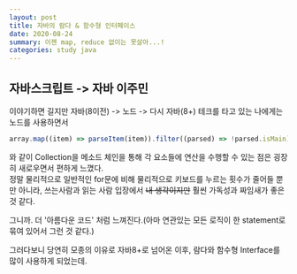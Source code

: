 ```yaml
---
layout: post
title: 자바의 람다 & 함수형 인터페이스
date: 2020-08-24
summary: 이젠 map, reduce 없이는 못살아...!
categories: study java
---
```


## 자바스크립트 -> 자바 이주민

이야기하면 길지만 자바(8이전) -> 노드 -> 다시 자바(8+) 테크를 타고 있는 나에게는 노드를 사용하면서

```javascript
array.map((item) => parseItem(item)).filter((parsed) => !parsed.isMain);
```

와 같이 Collection을 메소드 체인을 통해 각 요소들에 연산을 수행할 수 있는 점은 굉장히 새로우면서 편하게 느꼈다.<br>
정말 물리적으로 일반적인 for문에 비해 물리적으로 키보드를 누르는 횟수가 줄어들 뿐만 아니라, 쓰는사람과 읽는 사람 입장에서 ~~내 생각이지만~~ 훨씬 가독성과 짜임새가 좋은 것 같다.

그니까. 더 '아름다운 코드' 처럼 느껴진다.(아마 연관있는 모든 로직이 한 statement로 묶여 있어서 그런 것 같다.)

그러다보니 당연히 모종의 이유로 자바8+로 넘어온 이후, 람다와 함수형 Interface를 많이 사용하게 되었는데.
